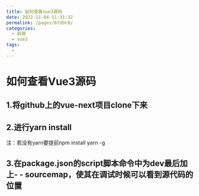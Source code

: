 ```yaml
---
title: 如何查看vue3源码
date: 2022-11-04 11:31:32
permalink: /pages/6fd9c8/
categories:
  - 前端
  - vue3
tags:
  - 
---
```

# 如何查看Vue3源码
## 1.将github上的vue-next项目clone下来
## 2.进行yarn install 
注：若没有yarn要提前npm install yarn -g
## 3.在package.json的script脚本命令中为dev最后加上- - sourcemap，使其在调试时候可以看到源代码的位置
